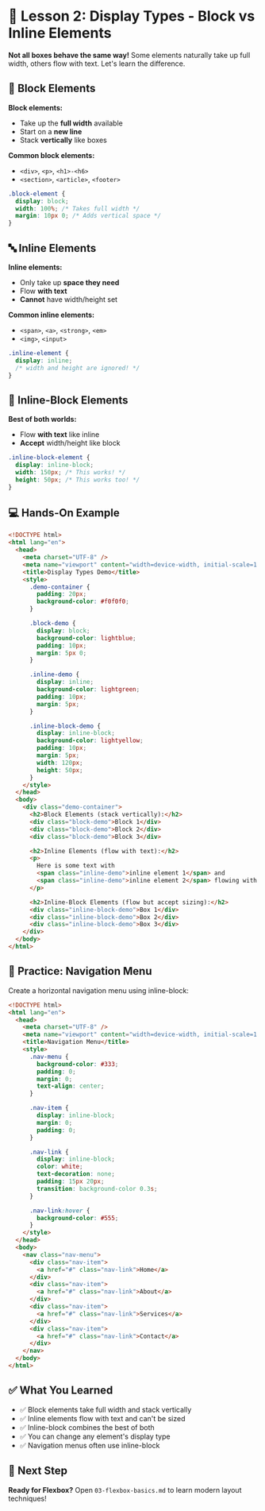 # 📱 Lesson 2: Display Types - Block vs Inline Elements

**Not all boxes behave the same way!** Some elements naturally take up full width, others flow with text. Let's learn the difference.

## 🧱 Block Elements

**Block elements:**

- Take up the **full width** available
- Start on a **new line**
- Stack **vertically** like boxes

**Common block elements:**

- `<div>`, `<p>`, `<h1>-<h6>`
- `<section>`, `<article>`, `<footer>`

```css
.block-element {
  display: block;
  width: 100%; /* Takes full width */
  margin: 10px 0; /* Adds vertical space */
}
```

## 🔤 Inline Elements

**Inline elements:**

- Only take up **space they need**
- Flow **with text**
- **Cannot** have width/height set

**Common inline elements:**

- `<span>`, `<a>`, `<strong>`, `<em>`
- `<img>`, `<input>`

```css
.inline-element {
  display: inline;
  /* width and height are ignored! */
}
```

## 🔀 Inline-Block Elements

**Best of both worlds:**

- Flow **with text** like inline
- **Accept** width/height like block

```css
.inline-block-element {
  display: inline-block;
  width: 150px; /* This works! */
  height: 50px; /* This works too! */
}
```

## 💻 Hands-On Example

```html
<!DOCTYPE html>
<html lang="en">
  <head>
    <meta charset="UTF-8" />
    <meta name="viewport" content="width=device-width, initial-scale=1.0" />
    <title>Display Types Demo</title>
    <style>
      .demo-container {
        padding: 20px;
        background-color: #f0f0f0;
      }

      .block-demo {
        display: block;
        background-color: lightblue;
        padding: 10px;
        margin: 5px 0;
      }

      .inline-demo {
        display: inline;
        background-color: lightgreen;
        padding: 10px;
        margin: 5px;
      }

      .inline-block-demo {
        display: inline-block;
        background-color: lightyellow;
        padding: 10px;
        margin: 5px;
        width: 120px;
        height: 50px;
      }
    </style>
  </head>
  <body>
    <div class="demo-container">
      <h2>Block Elements (stack vertically):</h2>
      <div class="block-demo">Block 1</div>
      <div class="block-demo">Block 2</div>
      <div class="block-demo">Block 3</div>

      <h2>Inline Elements (flow with text):</h2>
      <p>
        Here is some text with
        <span class="inline-demo">inline element 1</span> and
        <span class="inline-demo">inline element 2</span> flowing with the text.
      </p>

      <h2>Inline-Block Elements (flow but accept sizing):</h2>
      <div class="inline-block-demo">Box 1</div>
      <div class="inline-block-demo">Box 2</div>
      <div class="inline-block-demo">Box 3</div>
    </div>
  </body>
</html>
```

## 🎯 Practice: Navigation Menu

Create a horizontal navigation menu using inline-block:

```html
<!DOCTYPE html>
<html lang="en">
  <head>
    <meta charset="UTF-8" />
    <meta name="viewport" content="width=device-width, initial-scale=1.0" />
    <title>Navigation Menu</title>
    <style>
      .nav-menu {
        background-color: #333;
        padding: 0;
        margin: 0;
        text-align: center;
      }

      .nav-item {
        display: inline-block;
        margin: 0;
        padding: 0;
      }

      .nav-link {
        display: inline-block;
        color: white;
        text-decoration: none;
        padding: 15px 20px;
        transition: background-color 0.3s;
      }

      .nav-link:hover {
        background-color: #555;
      }
    </style>
  </head>
  <body>
    <nav class="nav-menu">
      <div class="nav-item">
        <a href="#" class="nav-link">Home</a>
      </div>
      <div class="nav-item">
        <a href="#" class="nav-link">About</a>
      </div>
      <div class="nav-item">
        <a href="#" class="nav-link">Services</a>
      </div>
      <div class="nav-item">
        <a href="#" class="nav-link">Contact</a>
      </div>
    </nav>
  </body>
</html>
```

## ✅ What You Learned

- ✅ Block elements take full width and stack vertically
- ✅ Inline elements flow with text and can't be sized
- ✅ Inline-block combines the best of both
- ✅ You can change any element's display type
- ✅ Navigation menus often use inline-block

## 🚀 Next Step

**Ready for Flexbox?** Open `03-flexbox-basics.md` to learn modern layout techniques!
